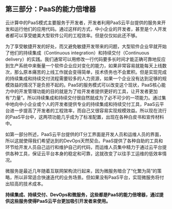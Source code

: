 ## **第三部分：PaaS的能力倍增器**

云计算中的PaaS模式主要服务于开发者，开发者利用PaaS云平台提供的服务来开发和运行他们的应用代码。通过这样的方式，中小企业的开发者，甚至是个人开发者都可以享受媲美大型软件公司的工程效率。但是仅仅如此还不够。

为了享受敏捷开发的好处，而又避免敏捷开发带来的问题，大型软件企业早就开始了他们的持续集成（Continuous integration）和持续交付（Continuous delivery）的实践。我们通常可以用修改一行代码要多长时间才能正确可靠地反应到生产系统中来衡量一个软件企业应对变化的能力，如果非常容易就能每天上线数次，那么原本痛苦的上线工作就会变得简单，技术债务也不会累积。但是实现完成的持续集成和持续交付流程需要较多的人力资源，如果一个企业没有达到足够的规模效益的情况下是负担不起的。PaaS的服务模式可以改变这个现状，PaaS核心能力中的开发管理功能的目的就是为了给开发者提供更好的工具，让开发者更加有“力量”。所以持续集成和持续交付很自然就成为了必不可少的一项能力。通过集中地向中小企业或个人的开发者提供专业的持续集成和持续交付工具，PaaS云平台进一步提高了开发者的工程效率，而自己又很容易实现规模效益。所以现在流行的PaaS平台中，这两项功能几乎成为了标准配置，出现在各种白皮书和宣传材料中。

如第一部分所述，PaaS云平台提供的IT分工界面是开发人员和运维人员的界面，所以这就使得我们希望达到的DevOps天然契合。PaaS提供了各种自助的工具和环节给开发人员自己运行和维护自己的代码，而运维人员集中精力于通过云平台提供各种工具，保证云平台本身的稳定和可靠，这就改变了以往手工运维的低效率情况。

微服务是最近几年随着互联网架构流行起来，因为微服务暗合了“化繁为简”的策略，所以非常适合快速迭代的业务场景。但如果没有PaaS平台，实现微服务将付出较高的技术成本。

**持续集成、持续交付、DevOps和微服务，这些都是PaaS的能力倍增器，通过提供这些服务使得PaaS云平台更加吸引开发者来使用。**

